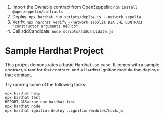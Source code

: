 1. Import the Ownable contract from OpenZeppelin: `npm install @openzeppelin/contracts`
2. Deploy: `npx hardhat run scripts/deploy.js --network sepolia`
3. Verify: `npx hardhat verify --network sepolia ĐỊA_CHỈ_CONTRACT "constructor arguments nếu có"`
4. Call addCandidate: `node scripts/addCandidate.js`
# Sample Hardhat Project

This project demonstrates a basic Hardhat use case. It comes with a sample contract, a test for that contract, and a Hardhat Ignition module that deploys that contract.

Try running some of the following tasks:

```shell
npx hardhat help
npx hardhat test
REPORT_GAS=true npx hardhat test
npx hardhat node
npx hardhat ignition deploy ./ignition/modules/Lock.js
```

